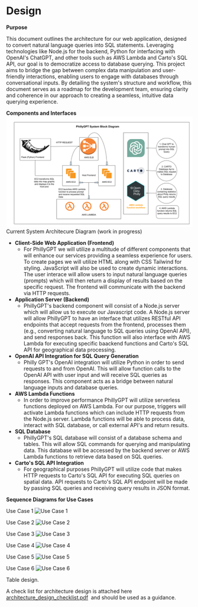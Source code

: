 # Design

**Purpose**

This document outlines the architecture for our web application, designed to convert natural language queries into SQL statements. Leveraging technologies like Node.js for the backend, Python for interfacing with OpenAI's ChatGPT, and other tools such as AWS Lambda and Carto's SQL API, our goal is to democratize access to database querying. This project aims to bridge the gap between complex data manipulation and user-friendly interactions, enabling users to engage with databases through conversational inputs. By detailing the system's structure and workflow, this document serves as a roadmap for the development team, ensuring clarity and coherence in our approach to creating a seamless, intuitive data querying experience.

**Components and Interfaces**
![alt text](PhillyGPT_BlockDiagram.png) 
Current System Architecure Diagram (work in progress)
- **Client-Side Web Application (Frontend)**
  - For PhillyGPT we will utilize a multitude of different components that will enhance our services providing a seamless experience for users. To create pages we will utilize HTML along with CSS Tailwind for styling. JavaScript will also be used to create dynamic interactions.
  The user interace will allow users to input natural language queries (prompts) which will then return a display of results based on the specific request. The frontend will communicate with the backend via HTTP requests.
- **Application Server (Backend)**
  - PhillyGPT's backend component will consist of a Node.js server which will allow us to execute our Javascript code. A Node.js server will allow PhillyGPT to have an interface that utilizes RESTful API endpoints that accept requests from the frontend, processes them (e.g., converting
    natural language to SQL queries using OpenAI API), and send responses back. This function will also interface with AWS Lambda for executing specific baackend functions and Carto's SQL API for geographical data processing.
- **OpenAI API Integration for SQL Query Generation**
  -  Philly GPT's OpenAI integration will utilize Python in order to send requests to and from OpenAI. This will allow function calls to the OpenAI API with user input and will receive SQL queries as responses. This component acts as a bridge between natural language inputs and database queries.
- **AWS Lambda Functions**
  - In order to improve performance PhillyGPT will utilize serverless functions deployed on AWS Lambda. For our purpose, triggers will activate Lambda functions which can include HTTP requests from the Node.js server. Lambda functions will be able to process data, interact with SQL database, or call external API's and return results.
- **SQL Database**
  - PhillyGPT's SQL database will consist of a database schema and tables. This will allow SQL commands for querying and manipulating data. This database will be accessed by the backend server or AWS Lambda functions to retrieve data based on SQL queries.
- **Carto's SQL API Integration**
  - For geographical purposes PhillyGPT will utilize code that makes HTTP requests to Carto's SQL API for executing SQL queries on spatial data. API requests to Carto's SQL API endpoint will be made by passing SQL queries and receiving query results in JSON format.

**Sequence Diagrams for Use Cases**

Use Case 1
![Use Case 1](https://github.com/Capstone-Projects-2024-Spring/project-phillygpt/assets/76089708/1f036572-2cac-41c6-8e6e-551eac399c57)

Use Case 2
![Use Case 2](https://github.com/Capstone-Projects-2024-Spring/project-phillygpt/assets/76089708/b651f786-a01d-415f-b20c-c369d73c1d66)

Use Case 3
![Use Case 3](https://github.com/Capstone-Projects-2024-Spring/project-phillygpt/assets/76089708/0ae8c8b5-a8ac-4839-910a-6e207bb9f322)

Use Case 4
![Use Case 4](https://github.com/Capstone-Projects-2024-Spring/project-phillygpt/assets/76089708/d89d5cc1-c258-4351-ba71-51ea19670103)

Use Case 5
![Use Case 5](https://github.com/Capstone-Projects-2024-Spring/project-phillygpt/assets/76089708/d8217765-235b-488c-80a8-436c4e8653ac)

Use Case 6
![Use Case 6](https://github.com/Capstone-Projects-2024-Spring/project-phillygpt/assets/76089708/d028ff85-ba88-41f9-bdd0-24372f073add)


Table design.

A check list for architecture design is attached here [architecture\_design\_checklist.pdf](https://templeu.instructure.com/courses/106563/files/16928870/download?wrap=1 "architecture_design_checklist.pdf")  and should be used as a guidance.
